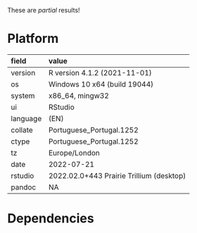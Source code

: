 These are *partial* results!

# Platform

|field    |value                                    |
|:--------|:----------------------------------------|
|version  |R version 4.1.2 (2021-11-01)             |
|os       |Windows 10 x64 (build 19044)             |
|system   |x86_64, mingw32                          |
|ui       |RStudio                                  |
|language |(EN)                                     |
|collate  |Portuguese_Portugal.1252                 |
|ctype    |Portuguese_Portugal.1252                 |
|tz       |Europe/London                            |
|date     |2022-07-21                               |
|rstudio  |2022.02.0+443 Prairie Trillium (desktop) |
|pandoc   |NA                                       |

# Dependencies

